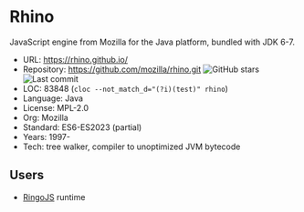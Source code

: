 # Rhino

JavaScript engine from Mozilla for the Java platform, bundled with JDK 6-7.

* URL:        https://rhino.github.io/
* Repository: https://github.com/mozilla/rhino.git <img src="https://img.shields.io/github/stars/mozilla/rhino?label=&style=flat-square" alt="GitHub stars" title="GitHub stars"><img src="https://img.shields.io/github/last-commit/mozilla/rhino?label=&style=flat-square" alt="Last commit" title="Last commit">
* LOC:        83848 (`cloc --not_match_d="(?i)(test)" rhino`)
* Language:   Java
* License:    MPL-2.0
* Org:        Mozilla
* Standard:   ES6-ES2023 (partial)
* Years:      1997-
* Tech:       tree walker, compiler to unoptimized JVM bytecode

## Users

* [RingoJS](https://github.com/ringo/ringojs) runtime
